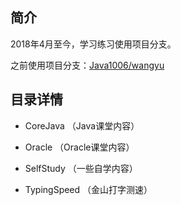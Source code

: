 
## 简介

2018年4月至今，学习练习使用项目分支。

之前使用项目分支：[Java1006/wangyu](https://gitee.com/ychs168/Java1006/tree/wangyu/)

## 目录详情

- CoreJava （Java课堂内容）

- Oracle （Oracle课堂内容）

- SelfStudy （一些自学内容）

- TypingSpeed （金山打字测速）
